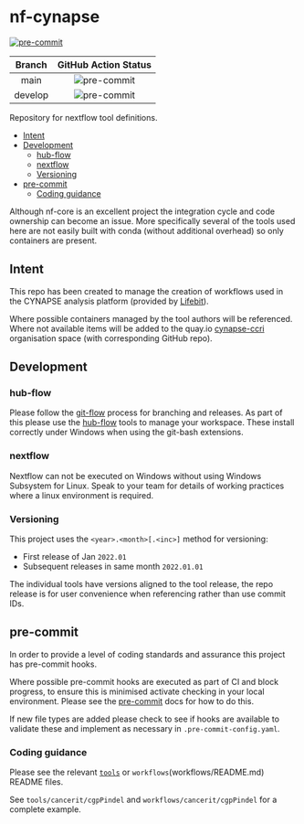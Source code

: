 # nf-cynapse <!-- omit in toc -->

[![pre-commit](https://img.shields.io/badge/pre--commit-enabled-brightgreen?logo=pre-commit&logoColor=white)](https://github.com/pre-commit/pre-commit)

| Branch  |       GitHub Action Status        |
| :-----: | :-------------------------------: |
|  main   |  ![pre-commit][pre-commit-main]   |
| develop | ![pre-commit][pre-commit-develop] |

Repository for nextflow tool definitions.

- [Intent](#intent)
- [Development](#development)
  - [hub-flow](#hub-flow)
  - [nextflow](#nextflow)
  - [Versioning](#versioning)
- [pre-commit](#pre-commit)
  - [Coding guidance](#coding-guidance)

Although nf-core is an excellent project the integration cycle and code ownership can become an issue.  More specifically
several of the tools used here are not easily built with conda (without additional overhead) so only containers are present.

## Intent

This repo has been created to manage the creation of workflows used in the CYNAPSE analysis platform (provided by [Lifebit][lifebit-web]).

Where possible containers managed by the tool authors will be referenced.  Where not available items will be added to the
quay.io [cynapse-ccri][cynapse-ccri-quay] organisation space (with corresponding GitHub repo).

## Development

### hub-flow

Please follow the [git-flow] process for branching and releases.  As part of this please use the [hub-flow]
tools to manage your workspace.  These install correctly under Windows when using the git-bash extensions.

### nextflow

Nextflow can not be executed on Windows without using Windows Subsystem for Linux.  Speak to your team for details of
working practices where a linux environment is required.

### Versioning

This project uses the `<year>.<month>[.<inc>]` method for versioning:

- First release of Jan `2022.01`
- Subsequent releases in same month `2022.01.01`

The individual tools have versions aligned to the tool release, the repo release is for user convenience when referencing
rather than use commit IDs.

## pre-commit

In order to provide a level of coding standards and assurance this project has pre-commit hooks.

Where possible pre-commit hooks are executed as part of CI and block progress, to ensure this is minimised activate checking
in your local environment.  Please see the [pre-commit] docs for how to do this.

If new file types are added please check to see if hooks are available to validate these and implement as necessary in
`.pre-commit-config.yaml`.

### Coding guidance

Please see the relevant [`tools`](tools/README.md) or `workflows`(workflows/README.md) README files.

See `tools/cancerit/cgpPindel` and `workflows/cancerit/cgpPindel` for a complete example.

<!-- refs -->

[cynapse-ccri-quay]: https://quay.io/organization/cynapse-ccri
[git-flow]: https://datasift.github.io/gitflow/IntroducingGitFlow.html
[hub-flow]: https://datasift.github.io/gitflow/TheHubFlowTools.html
[lifebit-web]: https://www.lifebit.ai/
[pre-commit]: https://pre-commit.com/
[pre-commit-develop]: https://github.com/cynapse-ccri/nf-cynapse/actions/workflows/pre-commit.yaml/badge.svg?branch=develop
[pre-commit-main]: https://github.com/cynapse-ccri/nf-cynapse/actions/workflows/pre-commit.yaml/badge.svg?branch=main
